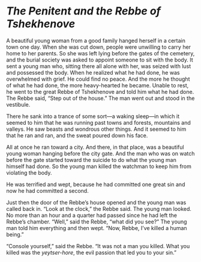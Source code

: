 # ***The Penitent and the Rebbe of Tshekhenove***



A beautiful young woman from a good family hanged herself in a certain town one day. When she was cut down, people were unwilling to carry her home to her parents. So she was left lying before the gates of the cemetery, and the burial society was asked to appoint someone to sit with the body. It sent a young man who, sitting there all alone with her, was seized with lust and possessed the body. When he realized what he had done, he was overwhelmed with grief. He could find no peace. And the more he thought of what he had done, the more heavy-hearted he became. Unable to rest, he went to the great Rebbe of Tshekhenove and told him what he had done. The Rebbe said, “Step out of the house.” The man went out and stood in the vestibule.

There he sank into a trance of some sort—a waking sleep—in which it seemed to him that he was running past towns and forests, mountains and valleys. He saw beasts and wondrous other things. And it seemed to him that he ran and ran, and the sweat poured down his face.

All at once he ran toward a city. And there, in that place, was a beautiful young woman hanging before the city gate. And the man who was on watch before the gate started toward the suicide to do what the young man himself had done. So the young man killed the watchman to keep him from violating the body.

He was terrified and wept, because he had committed one great sin and now he had committed a second.

Just then the door of the Rebbe’s house opened and the young man was called back in. “Look at the clock,” the Rebbe said. The young man looked. No more than an hour and a quarter had passed since he had left the Rebbe’s chamber. “Well,” said the Rebbe, “what did you see?” The young man told him everything and then wept. “Now, Rebbe, I’ve killed a human being.”

“Console yourself,” said the Rebbe. “It was not a man you killed. What you killed was the *yeytser-hore*, the evil passion that led you to your sin.”